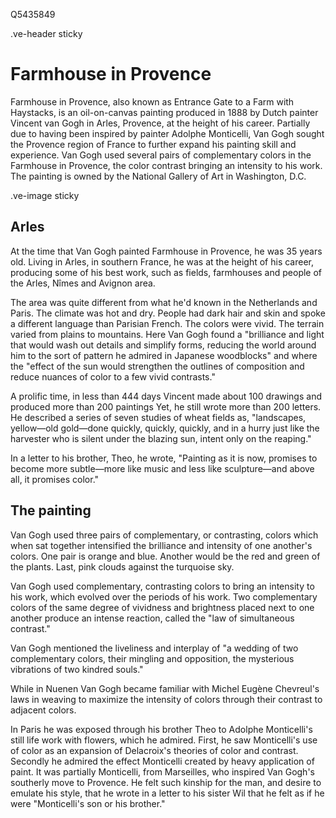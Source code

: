 Q5435849

.ve-header sticky

# Farmhouse in Provence

Farmhouse in Provence, also known as Entrance Gate to a Farm with Haystacks, is an oil-on-canvas painting produced in 1888 by Dutch painter Vincent van Gogh in Arles, Provence, at the height of his career. Partially due to having been inspired by painter Adolphe Monticelli, Van Gogh sought the Provence region of France to further expand his painting skill and experience. Van Gogh used several pairs of complementary colors in the Farmhouse in Provence, the color contrast bringing an intensity to his work. The painting is owned by the National Gallery of Art in Washington, D.C.

.ve-image sticky

## Arles

At the time that Van Gogh painted Farmhouse in Provence, he was 35 years old. Living in Arles, in southern France, he was at the height of his career, producing some of his best work, such as fields, farmhouses and people of the Arles, Nîmes and Avignon area.

The area was quite different from what he'd known in the Netherlands and Paris. The climate was hot and dry. People had dark hair and skin and spoke a different language than Parisian French. The colors were vivid. The terrain varied from plains to mountains. Here Van Gogh found a "brilliance and light that would wash out details and simplify forms, reducing the world around him to the sort of pattern he admired in Japanese woodblocks" and where the "effect of the sun would strengthen the outlines of composition and reduce nuances of color to a few vivid contrasts."

A prolific time, in less than 444 days Vincent made about 100 drawings and produced more than 200 paintings Yet, he still wrote more than 200 letters. He described a series of seven studies of wheat fields as, "landscapes, yellow—old gold—done quickly, quickly, quickly, and in a hurry just like the harvester who is silent under the blazing sun, intent only on the reaping."

In a letter to his brother, Theo, he wrote, "Painting as it is now, promises to become more subtle—more like music and less like sculpture—and above all, it promises color."

## The painting

Van Gogh used three pairs of complementary, or contrasting, colors which when sat together intensified the brilliance and intensity of one another's colors. One pair is orange and blue. Another would be the red and green of the plants. Last, pink clouds against the turquoise sky.

Van Gogh used complementary, contrasting colors to bring an intensity to his work, which evolved over the periods of his work. Two complementary colors of the same degree of vividness and brightness placed next to one another produce an intense reaction, called the "law of simultaneous contrast."

Van Gogh mentioned the liveliness and interplay of "a wedding of two complementary colors, their mingling and opposition, the mysterious vibrations of two kindred souls."

While in Nuenen Van Gogh became familiar with Michel Eugène Chevreul's laws in weaving to maximize the intensity of colors through their contrast to adjacent colors.

In Paris he was exposed through his brother Theo to Adolphe Monticelli's still life work with flowers, which he admired. First, he saw Monticelli's use of color as an expansion of Delacroix's theories of color and contrast. Secondly he admired the effect Monticelli created by heavy application of paint. It was partially Monticelli, from Marseilles, who inspired Van Gogh's southerly move to Provence. He felt such kinship for the man, and desire to emulate his style, that he wrote in a letter to his sister Wil that he felt as if he were "Monticelli's son or his brother."